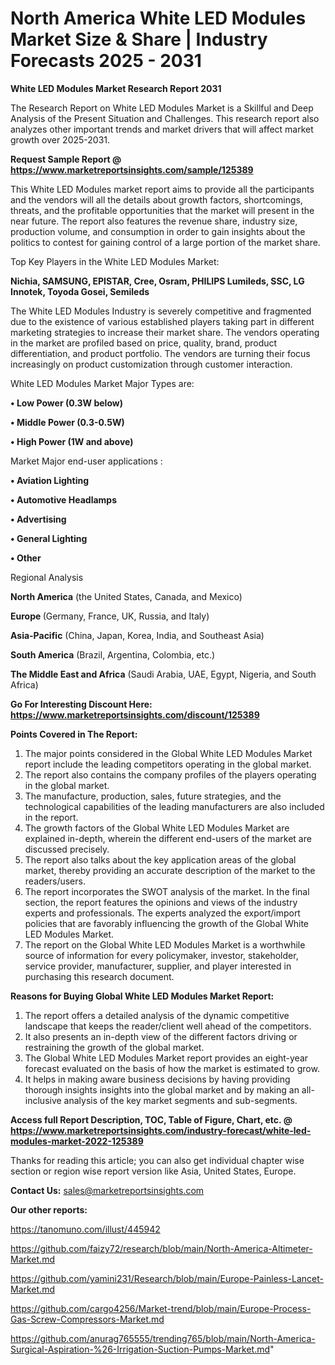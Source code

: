 # North America White LED Modules Market Size & Share | Industry Forecasts 2025 - 2031

<strong>White LED Modules Market Research Report 2031</strong>

The Research Report on White LED Modules Market is a Skillful and Deep Analysis of the Present Situation and Challenges. This research report also analyzes other important trends and market drivers that will affect market growth over 2025-2031.

<strong>Request Sample Report @ <a href=https://www.marketreportsinsights.com/sample/125389>https://www.marketreportsinsights.com/sample/125389</a></strong>

This White LED Modules market report aims to provide all the participants and the vendors will all the details about growth factors, shortcomings, threats, and the profitable opportunities that the market will present in the near future. The report also features the revenue share, industry size, production volume, and consumption in order to gain insights about the politics to contest for gaining control of a large portion of the market share.

Top Key Players in the White LED Modules Market:

<strong>Nichia, SAMSUNG, EPISTAR, Cree, Osram, PHILIPS Lumileds, SSC, LG Innotek, Toyoda Gosei, Semileds</strong>

The White LED Modules Industry is severely competitive and fragmented due to the existence of various established players taking part in different marketing strategies to increase their market share. The vendors operating in the market are profiled based on price, quality, brand, product differentiation, and product portfolio. The vendors are turning their focus increasingly on product customization through customer interaction.

White LED Modules Market Major Types are:

<strong>• Low Power (0.3W below)

• Middle Power (0.3-0.5W)

• High Power (1W and above)</strong>

Market Major end-user applications :

<strong>• Aviation Lighting

• Automotive Headlamps

• Advertising

• General Lighting

• Other</strong>

Regional Analysis

</u><strong><b>North America</b></strong> (the United States, Canada, and Mexico)

<strong><b>Europe </b></strong>(Germany, France, UK, Russia, and Italy)

<strong><b>Asia-Pacific</b></strong> (China, Japan, Korea, India, and Southeast Asia)

<strong><b>South America</b></strong> (Brazil, Argentina, Colombia, etc.)

<strong><b>The Middle East and Africa</b></strong> (Saudi Arabia, UAE, Egypt, Nigeria, and South Africa)

<strong>Go For Interesting Discount Here: <a href=https://www.marketreportsinsights.com/discount/125389>https://www.marketreportsinsights.com/discount/125389</a></strong>

<strong>Points Covered in The Report:</strong>
<ol>
  <li>The major points considered in the Global White LED Modules Market report include the leading competitors operating in the global market.</li>
  <li>The report also contains the company profiles of the players operating in the global market.</li>
  <li>The manufacture, production, sales, future strategies, and the technological capabilities of the leading manufacturers are also included in the report.</li>
  <li>The growth factors of the Global White LED Modules Market are explained in-depth, wherein the different end-users of the market are discussed precisely.</li>
  <li>The report also talks about the key application areas of the global market, thereby providing an accurate description of the market to the readers/users.</li>
  <li>The report incorporates the SWOT analysis of the market. In the final section, the report features the opinions and views of the industry experts and professionals. The experts analyzed the export/import policies that are favorably influencing the growth of the Global White LED Modules Market.</li>
  <li>The report on the Global White LED Modules Market is a worthwhile source of information for every policymaker, investor, stakeholder, service provider, manufacturer, supplier, and player interested in purchasing this research document.</li>
</ol>
<strong>Reasons for Buying Global White LED Modules Market Report:</strong>

<ol>
  <li>The report offers a detailed analysis of the dynamic competitive landscape that keeps the reader/client well ahead of the competitors.</li>
  <li>It also presents an in-depth view of the different factors driving or restraining the growth of the global market.</li>
  <li>The Global White LED Modules Market report provides an eight-year forecast evaluated on the basis of how the market is estimated to grow.</li>
  <li>It helps in making aware business decisions by having providing thorough insights insights into the global market and by making an all-inclusive analysis of the key market segments and sub-segments.</li>
</ol>
<strong>Access full Report Description, TOC, Table of Figure, Chart, etc. @ <a href=https://www.marketreportsinsights.com/industry-forecast/white-led-modules-market-2022-125389>https://www.marketreportsinsights.com/industry-forecast/white-led-modules-market-2022-125389</a></strong>


Thanks for reading this article; you can also get individual chapter wise section or region wise report version like Asia, United States, Europe.

<strong>Contact Us:</strong>
sales@marketreportsinsights.com

<strong>Our other reports:</strong>

<a href=https://tanomuno.com/illust/445942>https://tanomuno.com/illust/445942</a>

<a href=https://github.com/faizy72/research/blob/main/North-America-Altimeter-Market.md>https://github.com/faizy72/research/blob/main/North-America-Altimeter-Market.md</a>

<a href=https://github.com/yamini231/Research/blob/main/Europe-Painless-Lancet-Market.md>https://github.com/yamini231/Research/blob/main/Europe-Painless-Lancet-Market.md</a>

<a href=https://github.com/cargo4256/Market-trend/blob/main/Europe-Process-Gas-Screw-Compressors-Market.md>https://github.com/cargo4256/Market-trend/blob/main/Europe-Process-Gas-Screw-Compressors-Market.md</a>

<a href=https://github.com/anurag765555/trending765/blob/main/North-America-Surgical-Aspiration-%26-Irrigation-Suction-Pumps-Market.md>https://github.com/anurag765555/trending765/blob/main/North-America-Surgical-Aspiration-%26-Irrigation-Suction-Pumps-Market.md</a>"
